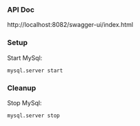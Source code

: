 ### API Doc
http://localhost:8082/swagger-ui/index.html

### Setup
Start MySql:
```
mysql.server start
```

### Cleanup
Stop MySql:
```
mysql.server stop
```